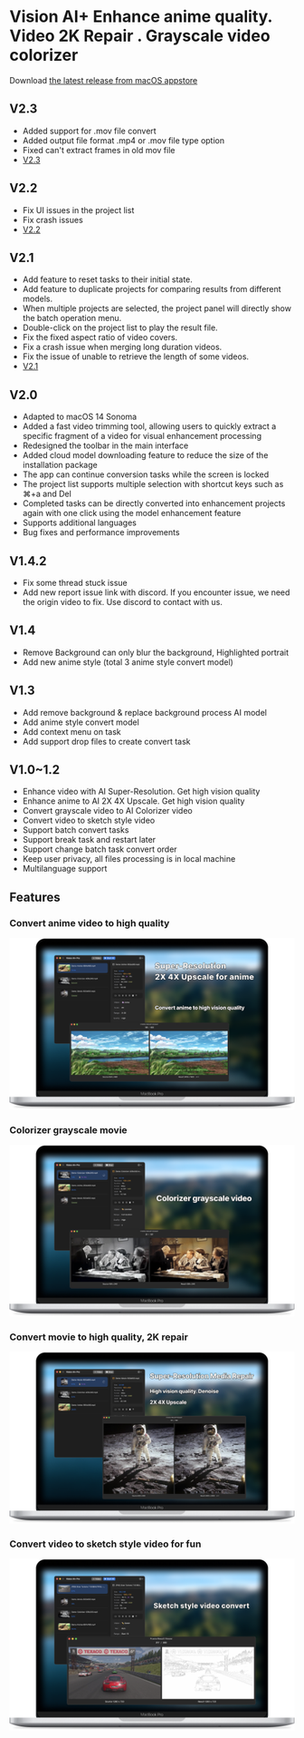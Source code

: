 # Vision AI+ Enhance anime quality. Video 2K Repair . Grayscale video colorizer

Download [the latest release from macOS appstore](https://apps.apple.com/us/app/id6445976076)

V2.3
---
- Added support for .mov file convert  
- Added output file format .mp4 or .mov file type option  
- Fixed can't extract frames in old mov file
- [V2.3](https://download.marksdo.com/apps/VisionAI/V2.3/VisionAI.dmg)

V2.2
---
- Fix UI issues in the project list
- Fix crash issues
- [V2.2](https://download.marksdo.com/apps/VisionAI/V2.2/VisionAI.dmg) 

V2.1
---
- Add feature to reset tasks to their initial state.
- Add feature to duplicate projects for comparing results from different models.
- When multiple projects are selected, the project panel will directly show the batch operation menu.
- Double-click on the project list to play the result file.
- Fix the fixed aspect ratio of video covers.
- Fix a crash issue when merging long duration videos.
- Fix the issue of unable to retrieve the length of some videos.
- [V2.1](https://download.marksdo.com/apps/VisionAI/V2.1/VisionAI.zip) 

V2.0
---
- Adapted to macOS 14 Sonoma
- Added a fast video trimming tool, allowing users to quickly extract a specific fragment of a video for visual enhancement processing
- Redesigned the toolbar in the main interface
- Added cloud model downloading feature to reduce the size of the installation package
- The app can continue conversion tasks while the screen is locked
- The project list supports multiple selection with shortcut keys such as ⌘+a and Del
- Completed tasks can be directly converted into enhancement projects again with one click using the model enhancement feature
- Supports additional languages
- Bug fixes and performance improvements

V1.4.2
---
- Fix some thread stuck issue
- Add new report issue link with discord. If you encounter issue, we need the origin video to fix. Use discord to contact with us.

V1.4
---
- Remove Background can only blur the background, Highlighted portrait
- Add new anime style (total 3 anime style convert model)


V1.3
---
- Add remove background & replace background process AI model
- Add anime style convert model
- Add context menu on task 
- Add support drop files to create convert task

V1.0~1.2
---
- Enhance video with AI Super-Resolution. Get high vision quality
- Enhance anime to AI 2X 4X Upscale. Get high vision quality
- Convert grayscale video to AI Colorizer video
- Convert video to sketch style video
- Support batch convert tasks
- Support break task and restart later
- Support change batch task convert order
- Keep user privacy, all files processing is in local machine
- Multilanguage support

## Features

### Convert anime video to high quality
![convert-anime-high-quality](imgs/Web-Preview-1.png)


### Colorizer grayscale movie
![colorizer-grayscale-movie](imgs/Web-Preview-2.png)


### Convert movie to high quality, 2K repair 
![convert-movie-to-high-quality](imgs/Web-Preview-3.png)


### Convert video to sketch style video for fun 
![Convert-video-to-sketch-style-video-for-fun](imgs/Web-Preview-4.png)